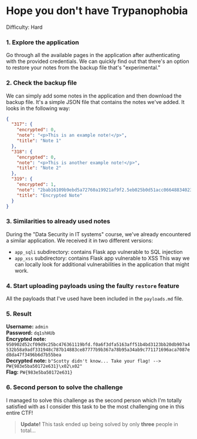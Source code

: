 # Hope you don't have Trypanophobia
Difficulty: Hard

### 1. Explore the application
Go through all the available pages in the application after authenticating with the provided credentials.
We can quickly find out that there's an option to restore your notes from the backup file that's "experimental."

### 2. Check the backup file
We can simply add some notes in the application and then download the backup file.
It's a simple JSON file that contains the notes we've added.
It looks in the following way:
```json
{
  "317": {
    "encrypted": 0,
    "note": "<p>This is an example note!</p>",
    "title": "Note 1"
  },
  "318": {
    "encrypted": 0,
    "note": "<p>This is another example note!</p>",
    "title": "Note 2"
  },
  "319": {
    "encrypted": 1,
    "note": "2bab16109b9ebd5a72760a19921af9f2.5eb025b0d51acc0664883402340fb80e393f29d1fa876e4c295b45710f7c1c1d",
    "title": "Encrypted Note"
  }
}
```

### 3. Similarities to already used notes
During the "Data Security in IT systems" course, we've already encountered a similar application.
We received it in two different versions:
- `app_sqli` subdirectory: contains Flask app vulnerable to SQL injection
- `app_xss` subdirectory: contains Flask app vulnerable to XSS
This way we can locally look for additional vulnerabilities in the application that might work.

### 4. Start uploading payloads using the faulty `restore` feature
All the payloads that I've used have been included in the `payloads.md` file.

### 5. Result
**Username:** `admin`\
**Password:** `dq1shHUb`\
**Encrypted note:** `950902d52cf09d9c25bc476361119bfd.f0a6f3dfa5163aff51b4bd3123bb20db907a4532b58a9adf331948c787b14883ce87777b9b367a78b95a34ab9c771171696aca7087ed8da47f3496b6d7b55bea` \
**Decrypted note:** `b"Scotty didn't know... Take your flag! --> PW{983e5ba50172e631}\x02\x02"` \
**Flag:** `PW{983e5ba50172e631}`

### 6. Second person to solve the challenge
I managed to solve this challenge as the second person which I'm totally satisfied with
as I consider this task to be the most challenging one in this entire CTF!
> **Update!** This task ended up being solved by only **three** people in total...